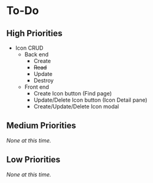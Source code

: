 # To-Do

## High Priorities

- Icon CRUD
  - Back end
    - Create
    - ~~Read~~
    - Update
    - Destroy
  - Front end
    - Create Icon button (Find page)
    - Update/Delete Icon button (Icon Detail pane)
    - Create/Update/Delete Icon modal

## Medium Priorities

_None at this time._

## Low Priorities

_None at this time._

